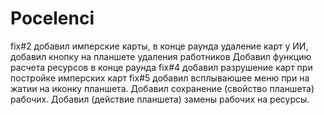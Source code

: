 # Pocelenci
fix#2 добавил имперские карты,  в конце раунда удаление карт у ИИ, добавил кнопку на планшете удаления работников
Добавил функцию расчета ресурсов в конце раунда
fix#4 добавил разрушение карт при постройке имперских карт
fix#5 добавил всплываюшее меню при на жатии на иконку планшета. Добавил сохранение (свойство планшета) рабочих. Добавил (действие планшета) замены рабочих на ресурсы.
